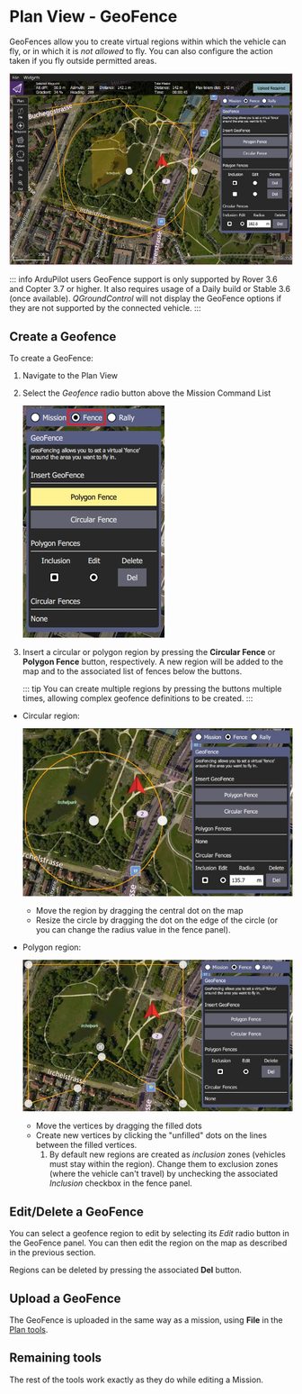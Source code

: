 # Plan View - GeoFence

GeoFences allow you to create virtual regions within which the vehicle can fly, or in which it is *not allowed* to fly. You can also configure the action taken if you fly outside permitted areas.

![Geofence overview](../../../assets/plan/geofence/geofence_overview.jpg)

::: info ArduPilot users
 GeoFence support is only supported by Rover 3.6 and Copter 3.7 or higher. It also requires usage of a Daily build or Stable 3.6 (once available). *QGroundControl* will not display the GeoFence options if they are not supported by the connected vehicle.
:::

## Create a Geofence

To create a GeoFence:

1. Navigate to the Plan View
2. Select the *Geofence* radio button above the Mission Command List
    
    ![Select geofence radio button](../../../assets/plan/geofence/geofence_select.jpg)

3. Insert a circular or polygon region by pressing the **Circular Fence** or **Polygon Fence** button, respectively. A new region will be added to the map and to the associated list of fences below the buttons.
    
   ::: tip
You can create multiple regions by pressing the buttons multiple times, allowing complex geofence definitions to be created.
   :::
   
- Circular region:
    
    ![Circular Geofence](../../../assets/plan/geofence/geofence_circular.jpg)
    
    - Move the region by dragging the central dot on the map
    - Resize the circle by dragging the dot on the edge of the circle (or you can change the radius value in the fence panel).

- Polygon region:
    
    ![Polygon Geofence](../../../assets/plan/geofence/geofence_polygon.jpg)
    
    - Move the vertices by dragging the filled dots
    - Create new vertices by clicking the "unfilled" dots on the lines between the filled vertices. 
        1. By default new regions are created as *inclusion* zones (vehicles must stay within the region). Change them to exclusion zones (where the vehicle can't travel) by unchecking the associated *Inclusion* checkbox in the fence panel.

## Edit/Delete a GeoFence

You can select a geofence region to edit by selecting its *Edit* radio button in the GeoFence panel. You can then edit the region on the map as described in the previous section.

Regions can be deleted by pressing the associated **Del** button.

## Upload a GeoFence

The GeoFence is uploaded in the same way as a mission, using **File** in the [Plan tools](../PlanView/PlanView.md).

## Remaining tools

The rest of the tools work exactly as they do while editing a Mission.